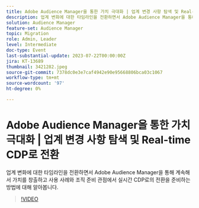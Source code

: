 ```yaml
---
title: Adobe Audience Manager을 통한 가치 극대화 | 업계 변경 사항 탐색 및 Real-time CDP로 전환
description: 업계 변화에 대한 타임라인을 전환하면서 Adobe Audience Manager을 통해 지속적으로 가치를 창출하고 사용 사례와 조직 준비 관점에서 RTCDP로의 전환을 준비하는 방법에 대해 알아보십시오.
solution: Audience Manager
feature-set: Audience Manager
topic: Migration
role: Admin, Leader
level: Intermediate
doc-type: Event
last-substantial-update: 2023-07-22T00:00:00Z
jira: KT-13689
thumbnail: 3421282.jpeg
source-git-commit: 7378dc0e3e7caf4942e90e95668806bca03c1067
workflow-type: tm+mt
source-wordcount: '97'
ht-degree: 0%

---
```



# Adobe Audience Manager을 통한 가치 극대화 | 업계 변경 사항 탐색 및 Real-time CDP로 전환

업계 변화에 대한 타임라인을 전환하면서 Adobe Audience Manager을 통해 계속해서 가치를 창출하고 사용 사례와 조직 준비 관점에서 실시간 CDP로의 전환을 준비하는 방법에 대해 알아봅니다.

>[!VIDEO](https://video.tv.adobe.com/v/3421282/?learn=on)
